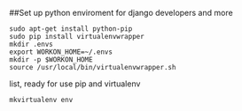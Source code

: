 ##Set up python enviroment for django developers and more

	sudo apt-get install python-pip
	sudo pip install virtualenvwrapper
	mkdir .envs
	export WORKON_HOME=~/.envs
	mkdir -p $WORKON_HOME
	source /usr/local/bin/virtualenvwrapper.sh

list, ready for use pip and virtualenv

	mkvirtualenv env